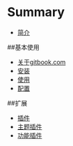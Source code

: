 # Summary

* [简介](README.md)

##基本使用
* [关于gitbook.com](charter/about/gitbook.md)
* [安装](charter/installation/installation.md)
* [使用](charter/usege/usege.md)
* [配置](charter/setting/setting.md)

##扩展
* [插件](charter/packages/package.md)
* [主题插件](charter/packages/theme.md)
* [功能插件](charter/packages/tool.md)

